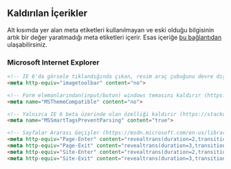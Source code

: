 ## Kaldırılan İçerikler

Alt kısımda yer alan meta etiketleri kullanılmayan ve eski olduğu bilgisinin artık bir değer yaratmadığı meta etiketleri içerir. Esas içeriğe [bu bağlantıdan](https://github.com/mkg0/HEAD) ulaşabilirsiniz.

<!-- Çok kısa (10 kelime veya daha azı) açıklama. Genellikle akademik yayınlar için -->
<meta name="abstract" content="">

<!-- Web site adresinin tümü -->
<meta name="url" content="https://example.com/">

<meta name="directory" content="submission">

<!-- Belgenin dilini belirtmek için kullanılır fakat çok desteklenmez. <html lang=""> kullanmanız tavsiye edilir -->
<meta name="language" content="en">

### Microsoft Internet Explorer

``` html
<!-- IE 6'da görsele tıklandığında çıkan, resim araç çubuğunu devre dışı bırakır (https://msdn.microsoft.com/en-us/library/ms532986(v=vs.85).aspx) -->
<meta http-equiv="imagetoolbar" content="no">

<!-- Form elemanlarından(input/buton) windows temasını kaldırır (https://support.microsoft.com/en-us/kb/322240) -->
<meta name="MSThemeCompatible" content="no">

<!-- Yalnızca IE 6 beta üzerinde olan özelliği kaldırır (https://stackoverflow.com/q/2167301) -->
<meta name="MSSmartTagsPreventParsing" content="true">

<!-- Sayfalar Ararası Geçişler (https://msdn.microsoft.com/en-us/library/ms532847(v=vs.85).aspx) -->
<meta http-equiv="Page-Enter" content="revealtrans(duration=2,transition=2)">
<meta http-equiv="Page-Exit" content="revealtrans(duration=3,transition=12)">
<meta http-equiv="Site-Enter" content="revealtrans(duration=2,transition=2)">
<meta http-equiv="Site-Exit" content="revealtrans(duration=3,transition=12)">
```